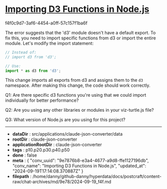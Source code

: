 # [Importing D3 Functions in Node.js](https://claude.ai/chat/9e7876b8-e3a4-4677-a9d8-ffe1127196db)

f4f0c9d7-3af6-4454-a0ff-57c157f1ba6f

 The error suggests that the 'd3' module doesn't have a default export. To fix this, you need to import specific functions from d3 or import the entire module. Let's modify the import statement:

```javascript
// Instead of:
// import d3 from 'd3';

// Use:
import * as d3 from 'd3';
```

This change imports all exports from d3 and assigns them to the `d3` namespace. After making this change, the code should work correctly.

Q1: Are there specific d3 functions you're using that we could import individually for better performance?

Q2: Are you using any other libraries or modules in your viz-turtle.js file?

Q3: What version of Node.js are you using for this project?

---

* **dataDir** : src/applications/claude-json-converter/data
* **rootDir** : claude-json-converter
* **applicationRootDir** : claude-json-converter
* **tags** : p10.p20.p30.p40.p50
* **done** : false
* **meta** : {
  "conv_uuid": "9e7876b8-e3a4-4677-a9d8-ffe1127196db",
  "conv_name": "Importing D3 Functions in Node.js",
  "updated_at": "2024-09-19T17:14:08.370887Z"
}
* **filepath** : /home/danny/github-danny/hyperdata/docs/postcraft/content-raw/chat-archives/md/9e78/2024-09-19_f4f.md